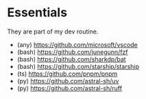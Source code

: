 # Essentials

They are part of my dev routine.

- (any) https://github.com/microsoft/vscode
- (bash) https://github.com/junegunn/fzf
- (bash) https://github.com/sharkdp/bat
- (bash) https://github.com/starship/starship
- (ts) https://github.com/pnpm/pnpm
- (py) https://github.com/astral-sh/uv
- (py) https://github.com/astral-sh/ruff